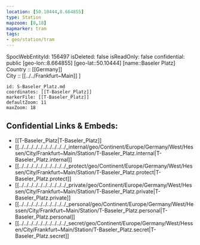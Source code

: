 ```yaml
---
location: [50.10444,8.664855] 
type: Station 
mapzoom: [8,18] 
mapmarker: tram 
tags:
- geo/station/tram
---
```

SpocWebEntityId: 156497
isDeleted: false
isReadOnly: false
confidential: public
[geo-lon::8.664855] 
[geo-lat::50.10444] 
[name::Baseler Platz] 
Country :: [[Germany]]  
City :: [[../../Frankfurt~Main]] ] 


```leaflet
id: S-Baseler_Platz.md
coordinates: [[T-Baseler_Platz]] 
markerFile: [[T-Baseler_Platz]] 
defaultZoom: 11 
maxZoom: 18
```


## Confidential Links & Embeds: 
- [[T-Baseler_Platz|T-Baseler_Platz]] 
- [[../../../../../../../../../../_internal/geo/Continent/Europe/Germany/West/Hessen/City/Frankfurt~Main/Station/T-Baseler_Platz.internal|T-Baseler_Platz.internal]] 
- [[../../../../../../../../../../_protect/geo/Continent/Europe/Germany/West/Hessen/City/Frankfurt~Main/Station/T-Baseler_Platz.protect|T-Baseler_Platz.protect]] 
- [[../../../../../../../../../../_private/geo/Continent/Europe/Germany/West/Hessen/City/Frankfurt~Main/Station/T-Baseler_Platz.private|T-Baseler_Platz.private]] 
- [[../../../../../../../../../../_personal/geo/Continent/Europe/Germany/West/Hessen/City/Frankfurt~Main/Station/T-Baseler_Platz.personal|T-Baseler_Platz.personal]] 
- [[../../../../../../../../../../_secret/geo/Continent/Europe/Germany/West/Hessen/City/Frankfurt~Main/Station/T-Baseler_Platz.secret|T-Baseler_Platz.secret]] 
